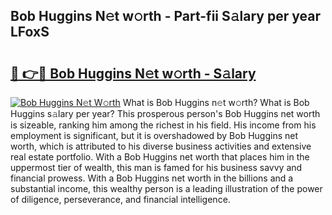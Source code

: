 ## Bob Huggins N𝚎t w𝚘rth - Part-fii S𝚊lary per year LFoxS

# <h2><a href="http://gc2854.nevu.top/?p=Bob+Huggins">🔗 👉🔴 Bob Huggins N𝚎t w𝚘rth - S𝚊lary</a></h2>

[![Bob Huggins N𝚎t W𝚘rth](https://i.imgur.com/Oavwk0R.jpeg)](http://gc2854.nevu.top/?p=Bob+Huggins)
What is Bob Huggins n𝚎t w𝚘rth? What is Bob Huggins s𝚊lary per year?
This prosperous person's Bob Huggins net worth is sizeable, ranking him among the richest in his field. His income from his employment is significant, but it is overshadowed by Bob Huggins net worth, which is attributed to his diverse business activities and extensive real estate portfolio. With a Bob Huggins net worth that places him in the uppermost tier of wealth, this man is famed for his business savvy and financial prowess. With a Bob Huggins net worth in the billions and a substantial income, this wealthy person is a leading illustration of the power of diligence, perseverance, and financial intelligence.

